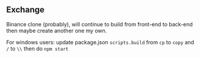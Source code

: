 ## Exchange
Binance clone (probably), will continue to build from front-end to back-end then maybe create another one my own.

For windows users: update package.json `scripts.build` from `cp` to `copy` and `/` to `\\` then do `npm start`
